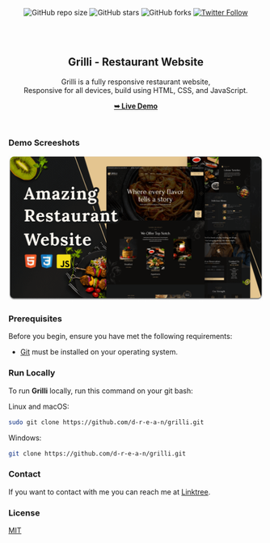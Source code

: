 <div align="center">
  
  ![GitHub repo size](https://img.shields.io/github/repo-size/d-r-e-a-n/grilli)
  ![GitHub stars](https://img.shields.io/github/stars/d-r-e-a-n/grilli?style=social)
  ![GitHub forks](https://img.shields.io/github/forks/d-r-e-a-n/grilli?style=social)
  [![Twitter Follow](https://img.shields.io/twitter/follow/___drean?style=social)](https://twitter.com/intent/follow?screen_name=___drean)

  <br />
  <br />

  <h2 align="center">Grilli - Restaurant Website</h2>

  Grilli is a fully responsive restaurant website, <br />Responsive for all devices, build using HTML, CSS, and JavaScript.

  <a href="https://d-r-e-a-n.github.io/grilli/"><strong>➥ Live Demo</strong></a>

</div>

<br />

### Demo Screeshots

![Grilli Desktop Demo](./readme-images/desktop.png "Desktop Demo")

### Prerequisites

Before you begin, ensure you have met the following requirements:

* [Git](https://git-scm.com/downloads "Download Git") must be installed on your operating system.

### Run Locally

To run **Grilli** locally, run this command on your git bash:

Linux and macOS:

```bash
sudo git clone https://github.com/d-r-e-a-n/grilli.git
```

Windows:

```bash
git clone https://github.com/d-r-e-a-n/grilli.git
```

### Contact

If you want to contact with me you can reach me at [Linktree](https://linktr.ee/_drean).

### License

[MIT](https://choosealicense.com/licenses/mit/)

